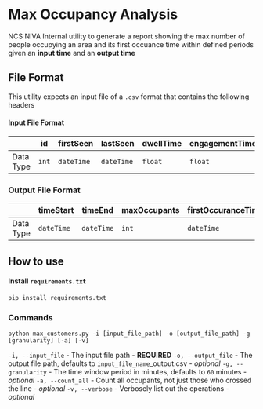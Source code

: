 # Max Occupancy Analysis

NCS NIVA Internal utility to generate a report showing the max number of people occupying an area and its first occuance time within defined periods given an **input time** and an **output time** 

## File Format

This utility expects an input file of a `.csv` format that contains the following headers 

#### Input File Format
||id|firstSeen|lastSeen|dwellTime|engagementTime|CrossLine
|-|-|-|-|-|-|-
|Data Type|`int`|`dateTime`|`dateTime`|`float`|`float`|`int`

### Output File Format
||timeStart|timeEnd|maxOccupants|firstOccuranceTime
|-|-|-|-|-
|Data Type|`dateTime`|`dateTime`|`int`|`dateTime`

## How to use

#### Install `requirements.txt`

`pip install requirements.txt`

### Commands

`python max_customers.py -i [input_file_path] -o [output_file_path] -g [granularity] [-a] [-v] `

`-i, --input_file` - The input file path - **REQUIRED**
`-o, --output_file`  - The output file path, defaults to `input_file_name`_output.csv -  *optional*
`-g, --granularity` - The time window period in minutes, defaults to `60` minutes - *optional*
`-a, --count_all` - Count all occupants, not just those who crossed the line - *optional*
`-v, --verbose` - Verbosely list out the operations - *optional*
